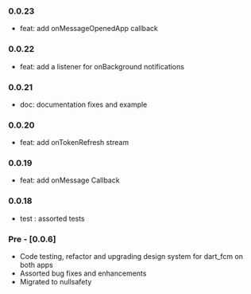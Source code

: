 ### 0.0.23

- feat: add onMessageOpenedApp callback
### 0.0.22

- feat: add a listener for onBackground notifications

### 0.0.21

- doc: documentation fixes and example

### 0.0.20

- feat: add onTokenRefresh stream

### 0.0.19

- feat: add onMessage Callback

### 0.0.18

- test : assorted tests

### Pre - [0.0.6] 

- Code testing, refactor and upgrading design system for dart_fcm on both apps
- Assorted bug fixes and enhancements
- Migrated to nullsafety
